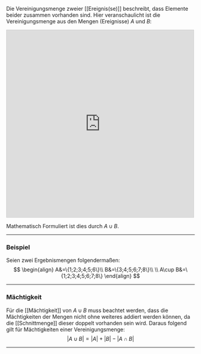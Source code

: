 Die Vereinigungsmenge zweier [[Ereignis(se)]] beschreibt, dass Elemente beider zusammen vorhanden sind.
Hier veranschaulicht ist die Vereinigungsmenge aus den Mengen (Ereignisse) $A$ und $B$:
<iframe src="https://www.desmos.com/calculator/py1zywrpm6?embed" width="500" height="500" style="border: 1px solid #ccc" frameborder=0></iframe>

Mathematisch Formuliert ist dies durch $A\cup B$.

---
### Beispiel
Seien zwei Ergebnismengen folgendermaßen:
$$
\begin{align}
	A&=\{1;2;3;4;5;6\}\\
	B&=\{3;4;5;6;7;8\}\\
	\\
	A\cup B&=\{1;2;3;4;5;6;7;8\}
\end{align}
$$

---
### Mächtigkeit
Für die [[Mächtigkeit]] von $A\cup B$ muss beachtet werden, dass die Mächtigkeiten der Mengen nicht ohne weiteres addiert werden können, da die [[Schnittmenge]] dieser doppelt vorhanden sein wird.
Daraus folgend gilt für Mächtigkeiten einer Vereinigungsmenge:
$$
\left|A\cup B\right|=\left|A\right|+\left|B\right|-\left|A\cap B\right|
$$

---